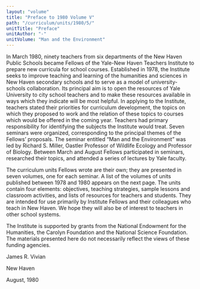 ```yaml
---
layout: "volume"
title: "Preface to 1980 Volume V"
path: "/curriculum/units/1980/5/"
unitTitle: "Preface"
unitAuthor: "-"
unitVolume: "Man and the Environment"
---
```

<body>
<p>
In March 1980, ninety teachers from six departments of the New Haven Public Schools became Fellows of the Yale-New Haven Teachers Institute to prepare new curricula for school courses. Established in 1978, the Institute seeks to improve teaching and learning of the humanities and sciences in New Haven secondary schools and to serve as a model of university-schools collaboration. Its principal aim is to open the resources of Yale University to city school teachers and to make these resources available in ways which they indicate will be most helpful.
In applying to the Institute, teachers stated their priorities for curriculum development, the topics on which they proposed to work and the relation of these topics to courses which would be offered in the coming year. Teachers had primary responsibility for identifying the subjects the Institute would treat. Seven seminars were organized, corresponding to the principal themes of the Fellows’ proposals. The seminar entitled “Man and the Environment” was led by Richard S. Miller, Oastler Professor of Wildlife Ecology and Professor of Biology. Between March and August Fellows participated in seminars, researched their topics, and attended a series of lectures by Yale faculty.
</p>
<p>
The curriculum units Fellows wrote are their own; they are presented in seven volumes, one for each seminar. A list of the volumes of units published between 1978 and 1980 appears on the next page. The units contain four elements: objectives, teaching strategies, sample lessons and classroom activities, and lists of resources for teachers and students. They are intended for use primarily by Institute Fellows and their colleagues who teach in New Haven. We hope they will also be of interest to teachers in other school systems.
</p>
<p>
The Institute is supported by grants from the National Endowment for the Humanities, the Carolyn Foundation and the National Science Foundation. The materials presented here do not necessarily reflect the views of these funding agencies.
</p>
<p>
James R. Vivian
</p>
<p>
New Haven
</p>
<p>
August, 1980
</p>
</body>